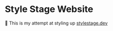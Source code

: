 # Style Stage Website
🎨 This is my attempt at styling up [stylestage.dev](https://stylestage.dev/)<br/>
